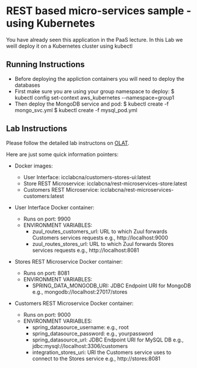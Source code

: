 # REST based micro-services sample - using Kubernetes

You have already seen this application in the PaaS lecture.
In this Lab we weill deploy it on a Kubernetes cluster using kubectl

## Running Instructions
- Before deploying the appliction containers you will need to deploy the databases
- First make sure you are using your group namespace to deploy:
  $ kubectl config set-context aws_kubernetes --namespace=group1
- Then deploy the MongoDB service and pod:
  $ kubectl create -f mongo_svc.yml
  $ kubectl create -f mysql_pod.yml

## Lab Instructions

Please follow the detailed lab instructons on [OLAT](https://olat.zhaw.ch/auth/RepositoryEntry/196968466/CourseNode/74113252610159/path%3D~~03%20Labs/0).

Here are just some quick information pointers:

- Docker images:
  - User Interface:  icclabcna/customers-stores-ui:latest
  - Store REST Microservice: icclabcna/rest-microservices-store:latest
  - Customers REST Microservice: icclabcna/rest-microservices-customers:latest

- User Interface Docker container:
  - Runs on port: 9900
  - ENVIRONMENT VARIABLES:
    - zuul_routes_customers_url: URL to which Zuul forwards Customers services requests e.g., http://localhost:9000
    - zuul_routes_stores_url: URL to which Zuul forwards Stores services requests e.g., http://localhost:8081

- Stores REST Microservice Docker container:
  - Runs on port: 8081
  - ENVIRONMENT VARIABLES:
    - SPRING_DATA_MONGODB_URI: JDBC Endpoint URI for MongoDB e.g., mongodb://localhost:27017/stores

- Customers REST Microservice Docker container:
  - Runs on port: 9000
  - ENVIRONMENT VARIABLES:
    - spring_datasource_username: e.g., root
    - spring_datasource_password: e.g., yourpassword
    - spring_datasource_url: JDBC Endpoint URI for MySQL DB e.g., jdbc:mysql://localhost:3306/customers
    - integration_stores_uri: URI the Customers service uses to connect to the Stores service e.g., http://stores:8081
